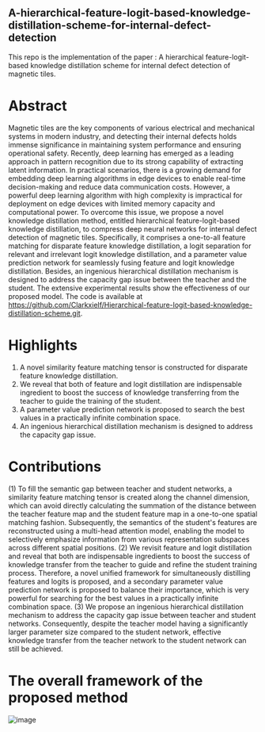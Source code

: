 ## A-hierarchical-feature-logit-based-knowledge-distillation-scheme-for-internal-defect-detection
This repo is the implementation of the paper : A hierarchical feature-logit-based knowledge distillation scheme for internal defect detection of magnetic tiles.

Abstract
=
Magnetic tiles are the key components of various electrical and mechanical systems in modern industry, and detecting their internal defects holds immense significance in maintaining system performance and ensuring operational safety. Recently, deep learning has emerged as a leading approach in pattern recognition due to its strong capability of extracting latent information. In practical scenarios, there is a growing demand for embedding deep learning algorithms in edge devices to enable real-time decision-making and reduce data communication costs. However, a powerful deep learning algorithm with high complexity is impractical for deployment on edge devices with limited memory capacity and computational power. To overcome this issue, we propose a novel knowledge distillation method, entitled hierarchical feature-logit-based knowledge distillation, to compress deep neural networks for internal defect detection of magnetic tiles. Specifically, it comprises a one-to-all feature matching for disparate feature knowledge distillation, a logit separation for relevant and irrelevant logit knowledge distillation, and a parameter value prediction network for seamlessly fusing feature and logit knowledge distillation. Besides, an ingenious hierarchical distillation mechanism is designed to address the capacity gap issue between the teacher and the student. The extensive experimental results show the effectiveness of our proposed model. The code is available at  https://github.com/Clarkxielf/Hierarchical-feature-logit-based-knowledge-distillation-scheme.git.

Highlights
=
1)	A novel similarity feature matching tensor is constructed for disparate feature knowledge distillation.
2)	We reveal that both of feature and logit distillation are indispensable ingredient to boost the success of knowledge transferring from the teacher to guide the training of the student.
3)	A parameter value prediction network is proposed to search the best values in a practically infinite combination space.
4)	An ingenious hierarchical distillation mechanism is designed to address the capacity gap issue.

Contributions
=
(1)	To fill the semantic gap between teacher and student networks, a similarity feature matching tensor is created along the channel dimension, which can avoid directly calculating the summation of the distance between the teacher feature map and the student feature map in a one-to-one spatial matching fashion. Subsequently, the semantics of the student's features are reconstructed using a multi-head attention model, enabling the model to selectively emphasize information from various representation subspaces across different spatial positions.
(2)	We revisit feature and logit distillation and reveal that both are indispensable ingredients to boost the success of knowledge transfer from the teacher to guide and refine the student training process. Therefore, a novel unified framework for simultaneously distilling features and logits is proposed, and a secondary parameter value prediction network is proposed to balance their importance, which is very powerful for searching for the best values in a practically infinite combination space.
(3)	We propose an ingenious hierarchical distillation mechanism to address the capacity gap issue between teacher and student networks. Consequently, despite the teacher model having a significantly larger parameter size compared to the student network, effective knowledge transfer from the teacher network to the student network can still be achieved.

The overall framework of the proposed method
=
![image](框架图.png)
